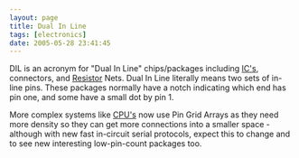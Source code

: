 ```yaml
---
layout: page
title: Dual In Line
tags: [electronics]
date: 2005-05-28 23:41:45
---
```

DIL is an acronym for "Dual In Line" chips/packages including <a href="/wiki/ic.html" title="Integrated Circuits">IC's</a>, connectors, and <a href="/wiki/resistor.html" title="Resistor">Resistor</a> Nets.
Dual In Line literally means two sets of in-line pins. These packages normally have a notch indicating which end has pin one, and some have a small dot by pin 1.

More complex systems like <a href="/wiki/microprocessor" title="Central Processing Unit">CPU's</a> now use Pin Grid Arrays as they need more density so they can get more connections into a smaller space - although with new fast in-circuit serial protocols, expect this to change and to see new interesting low-pin-count packages too.
